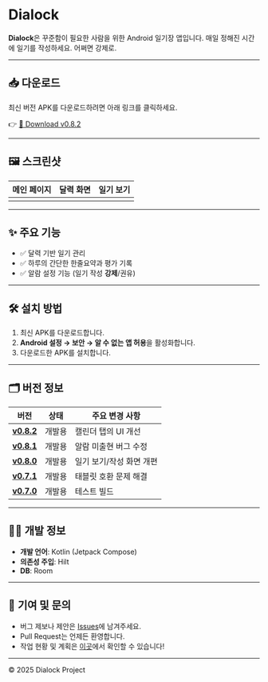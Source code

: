 # Dialock

**Dialock**은 꾸준함이 필요한 사람을 위한 Android 일기장 앱입니다.
매일 정해진 시간에 일기를 작성하세요. 어쩌면 강제로.

---

## 📥 다운로드

최신 버전 APK를 다운로드하려면 아래 링크를 클릭하세요.

👉 [📌 Download v0.8.2](https://github.com/snupinel/Dialock-Android/releases/download/v0.8.2/app-debug.apk)

---

## 🖼️ 스크린샷

| 메인 페이지 | 달력 화면 | 일기 보기 |
|-------------|-----------|----------|
|  | |  |

---

## ✨ 주요 기능

- ✅ 달력 기반 일기 관리  
- ✅ 하루의 간단한 한줄요약과 평가 기록
- ✅ 알람 설정 기능 (일기 작성 **강제**/권유)

---

## 🛠️ 설치 방법

1. 최신 APK를 다운로드합니다.
2. **Android 설정 → 보안 → 알 수 없는 앱 허용**을 활성화합니다.
3. 다운로드한 APK를 설치합니다.

---

## 🗂️ 버전 정보

| 버전 | 상태 | 주요 변경 사항 |
|------|------|---------------|
| [**v0.8.2**](https://github.com/snupinel/Dialock-Android/releases/tag/v.0.8.2) | 개발용 | 캘린더 탭의 UI 개선 |
| [**v0.8.1**](https://github.com/snupinel/Dialock-Android/releases/tag/v.0.8.1) | 개발용 | 알람 미출현 버그 수정 |
| [**v0.8.0**](https://github.com/snupinel/Dialock-Android/releases/tag/v.0.8.0) | 개발용 | 일기 보기/작성 화면 개편 |
| [**v0.7.1**](https://github.com/snupinel/Dialock-Android/releases/tag/v.0.7.1) | 개발용 | 태블릿 호환 문제 해결 |
| [**v0.7.0**](https://github.com/snupinel/Dialock-Android/releases/tag/v.0.7.0) | 개발용 | 테스트 빌드 |

---

## 🧑‍💻 개발 정보

- **개발 언어**: Kotlin (Jetpack Compose)
- **의존성 주입**: Hilt
- **DB**: Room

---

## 🤝 기여 및 문의

- 버그 제보나 제안은 [Issues](https://github.com/snupinel/Dialock-Android/issues)에 남겨주세요.
- Pull Request는 언제든 환영합니다.
- 작업 현황 및 계획은 [이곳](https://www.notion.so/2234190faa938060a190eaf92a8c3b13?v=2234190faa93810b9721000cb8cdf180&source=copy_link)에서 확인할 수 있습니다!

---

© 2025 Dialock Project
